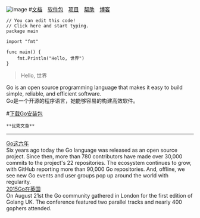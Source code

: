 ![image](http://img.linux.net.cn/data/attachment/album/201503/02/094909mvri0idqhdsud4df.png.large.jpg)
#[文档](https://golang.org/doc/)　[软件包](https://golang.org/pkg/)　[项目](https://golang.org/project/)　[帮助](https://golang.org/help/)　[博客](http://blog.golang.org/)
```golang
// You can edit this code!
// Click here and start typing.
package main

import "fmt"

func main() {
	fmt.Println("Hello, 世界")
}
```
>Hello, 世界    

Go is an open source programming language that makes it easy to build simple, reliable, and efficient software.    
Go是一个开源的程序语言，她能够容易的构建高效软件。    

#[下载Go安装包](https://golang.org/dl/)

    **优秀文章**    
-----
[Go这六年](https://blog.golang.org/6years)    
Six years ago today the Go language was released as an open source project. Since then, more than 780 contributors have made over 30,000 commits to the project's 22 repositories. The ecosystem continues to grow, with GitHub reporting more than 90,000 Go repositories. And, offline, we see new Go events and user groups pop up around the world with regularity.    
[2015Go在英国](https://blog.golang.org/gouk15)    
On August 21st the Go community gathered in London for the first edition of Golang UK. The conference featured two parallel tracks and nearly 400 gophers attended.    

